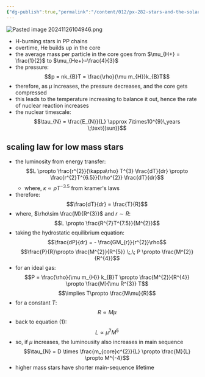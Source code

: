 ```yaml
---
{"dg-publish":true,"permalink":"/content/012/px-282-stars-and-the-solar-system/e-stellar-evolution/px-282-e3-main-sequence/","created":"2024-11-25T10:50:32.000+00:00","updated":"2024-11-26T10:49:54.008+00:00"}
---
```


![Pasted image 20241126104946.png](/img/user/pics/Pasted%20image%2020241126104946.png)
- H-burning stars in PP chains
- overtime, He builds up in the core
- the average mass per particle in the core goes from $\mu_{H+} = \frac{1}{2}$ to $\mu_{He+}=\frac{4}{3}$
- the pressure: 
$$p = nk_{B}T  = \frac{\rho}{\mu m_{H}}k_{B}T$$
- therefore, as $\mu$ increases, the pressure decreases, and the core gets compressed 
- this leads to the temperature increasing to balance it out, hence the rate of nuclear reaction increases
- the nuclear timescale: 
$$\tau_{N} = \frac{E_{N}}{L} \approx 7\times10^{9}\,years \;\text{(sun)}$$
## scaling law for low mass stars
- the luminosity from energy transfer: 
$$L \propto \frac{r^{2}}{\kappa\rho} T^{3} \frac{dT}{dr} \propto \frac{r^{2}T^{6.5}}{\rho^{2}} \frac{dT}{dr}$$
	- where, $\kappa \propto \rho T^{-3.5}$ from kramer's laws
- therefore: 
$$\frac{dT}{dr} = \frac{T}{R}$$
- where, $\rho\sim \frac{M}{R^{3}}$ and $r\sim R:$ 
$$L \propto \frac{R^{7}T^{7.5}}{M^{2}}$$
- taking the hydrostatic equilibrium equation: 
$$\frac{dP}{dr} = - \frac{GM_{r}}{r^{2}}\rho$$
$$\frac{P}{R}\propto \frac{M^{2}}{R^{5}} \;,\; P \propto \frac{M^{2}}{R^{4}}$$
- for an ideal gas: 
$$P = \frac{\rho}{\mu m_{H}} k_{B}T \propto \frac{M^{2}}{R^{4}} \propto \frac{M}{\mu R^{3}} T$$
$$\implies T\propto \frac{M\mu}{R}$$
- for a constant $T:$ 
$$R \propto M\mu$$
- back to equation $(1):$ 
$$L\propto \mu^{7}M^{5}$$
- so, if $\mu$ increases, the luminousity also increases in main sequence
$$\tau_{N} = D \times \frac{m_{core}c^{2}}{L} \propto \frac{M}{L} \propto M^{-4}$$
- higher mass stars have shorter main-sequence lifetime
